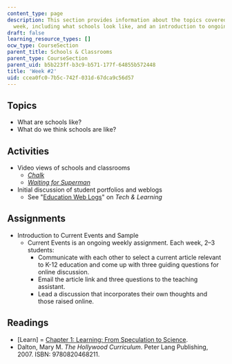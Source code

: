 ```yaml
---
content_type: page
description: This section provides information about the topics covered in the second
  week, including what schools look like, and an introduction to ongoing assignments.
draft: false
learning_resource_types: []
ocw_type: CourseSection
parent_title: Schools & Classrooms
parent_type: CourseSection
parent_uid: b5b223ff-b3c9-b571-177f-64855b572448
title: 'Week #2'
uid: ccea0fc0-7b5c-742f-031d-67dca9c56d57
---
```

## Topics

- What are schools like?
- What do we think schools are like?

## Activities

- Video views of schools and classrooms
    - [*Chalk*](http://www.imdb.com/title/tt0758738/)
    - [*Waiting for Superman*](https://www.imdb.com/title/tt1566648/)
- Initial discussion of student portfolios and weblogs
    - See "[Education Web Logs](https://www.techlearning.com/news/education-web-logs)" on *Tech & Learning*

## Assignments

- Introduction to Current Events and Sample
    - Current Events is an ongoing weekly assignment. Each week, 2–3 students:
        - Communicate with each other to select a current article relevant to K-12 education and come up with three guiding questions for online discussion.
        - Email the article link and three questions to the teaching assistant.
        - Lead a discussion that incorporates their own thoughts and those raised online.

## Readings

- \[Learn\] = [Chapter 1: Learning: From Speculation to Science](http://www.nap.edu/openbook.php?record_id=9853&page=3).
- Dalton, Mary M. *The Hollywood Curriculum*. Peter Lang Publishing, 2007. ISBN: 9780820468211.